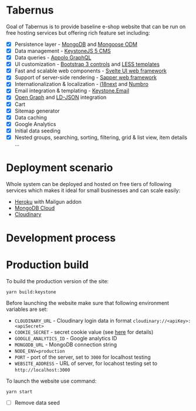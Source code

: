 # Tabernus

Goal of Tabernus is to provide baseline e-shop website that can be run on free hosting services but offering rich feature set including:

* [x] Persistence layer - [MongoDB](https://www.mongodb.com/) and [Mongoose ODM](https://mongoosejs.com/)
* [x] Data management - [KeystoneJS 5 CMS](https://www.keystonejs.com/)
* [x] Data queries - [Appolo GraphQL](https://www.apollographql.com/)
* [x] UI customization - [Bootstrap 3 controls](https://getbootstrap.com/docs/3.4/) and [LESS templates](http://lesscss.org/)
* [x] Fast and scalable web components - [Svelte UI web framework](https://svelte.dev/)
* [x] Support of server-side rendering - [Sapper web framework](https://sapper.svelte.dev/)
* [x] Internationalization & localization - [i18next](https://www.i18next.com/) and [Numbro](http://numbrojs.com/)
* [x] Email integration & templating - [Keystone.Email](https://www.npmjs.com/package/keystone-email)
* [x] [Open Graph](https://ogp.me/) and [LD-JSON](https://json-ld.org/) integration
* [x] Cart
* [x] Sitemap generator
* [x] Data caching
* [x] Google Analytics
* [x] Initial data seeding
* [x] Nested groups, searching, sorting, filtering, grid & list view, item details ...

# Deployment scenario

Whole system can be deployed and hosted on free tiers of following services which makes it ideal for small businesses and can scale easily:

* [Heroku](https://www.heroku.com) with Mailgun addon
* [MongoDB Cloud](https://cloud.mongodb.com/)
* [Cloudinary](https://cloudinary.com/)

# Development process

# Production build

To build the production version of the site:

```
yarn build:keystone
```

Before launching the website make sure that following environment variables are set:

* `CLOUDINARY_URL` - Cloudinary login data in format `cloudinary://<apiKey>:<apiSecret>`
* `COOKIE_SECRET` - secret cookie value (see [here](https://www.keystonejs.com/guides/production#cookie-secret) for details)
* `GOOGLE_ANALYTICS_ID` - Google analytics ID
* `MONGODB_URL` - MongoDB connection string
* `NODE_ENV=production`
* `PORT` - port of the server, set to `3000` for localhost testing
* `WEBSITE_ADDRESS` - URL of server, for locahost testing set to `http://localhost:3000`

To launch the website use command:

```
yarn start
```

* [ ] Remove data seed
